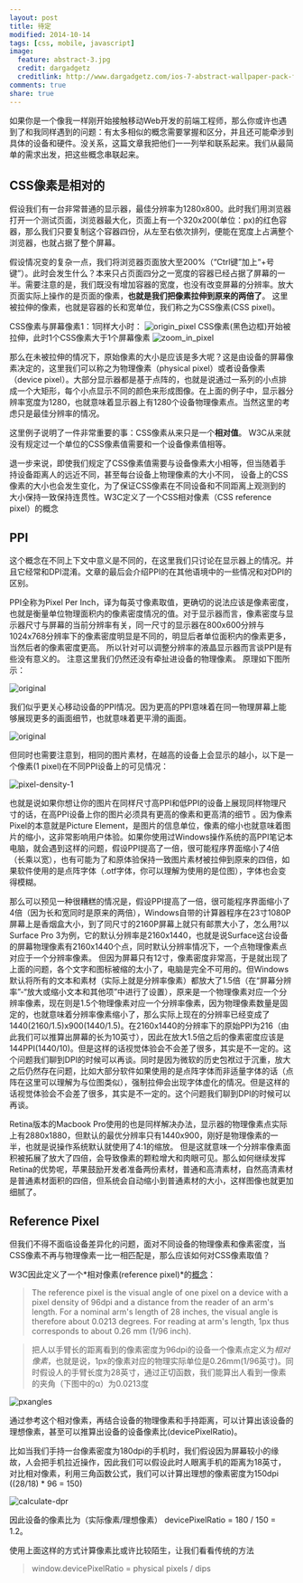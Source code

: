 ```yaml
---
layout: post
title: 待定
modified: 2014-10-14
tags: [css, mobile, javascript]
image:
  feature: abstract-3.jpg
  credit: dargadgetz
  creditlink: http://www.dargadgetz.com/ios-7-abstract-wallpaper-pack-for-iphone-5-and-ipod-touch-retina/
comments: true
share: true
---
```


如果你是一个像我一样刚开始接触移动Web开发的前端工程师，那么你或许也遇到了和我同样遇到的问题：有太多相似的概念需要掌握和区分，并且还可能牵涉到具体的设备和硬件。没关系，这篇文章我把他们一一列举和联系起来。我们从最简单的需求出发，把这些概念串联起来。

## CSS像素是相对的

假设我们有一台非常普通的显示器，最佳分辨率为1280x800。此时我们用浏览器打开一个测试页面，浏览器最大化，页面上有一个320x200(单位：px)的红色容器，那么我们只要复制这个容器四份，从左至右依次排列，便能在宽度上占满整个浏览器，也就占据了整个屏幕。

假设情况变的复杂一点，我们将浏览器页面放大至200%（“Ctrl键”加上“+号键”）。此时会发生什么？本来只占页面四分之一宽度的容器已经占据了屏幕的一半。需要注意的是，我们既没有增加容器的宽度，也没有改变屏幕的分辨率。放大页面实际上操作的是页面的像素，**也就是我们把像素拉伸到原来的两倍了**。 这里被拉伸的像素，也就是容器的长和宽单位，我们称之为CSS像素(CSS pixel)。

CSS像素与屏幕像素1：1同样大小时：
![origin_pixel](./images/ppi/csspixels_100.gif)
CSS像素(黑色边框)开始被拉伸，此时1个CSS像素大于1个屏幕像素
![zoom_in_pixel](./images/ppi/csspixels_in.gif)

那么在未被拉伸的情况下，原始像素的大小是应该是多大呢？这是由设备的屏幕像素决定的，这里我们可以称之为物理像素（physical pixel）或者设备像素（device pixel）。大部分显示器都是基于点阵的，也就是说通过一系列的小点排成一个大矩形，每个小点显示不同的颜色来形成图像。在上面的例子中，显示器分辨率宽度为1280，也就意味着显示器上有1280个设备物理像素点。当然这里的考虑只是最佳分辨率的情况。

这里例子说明了一件非常重要的事：CSS像素从来只是一个**相对值**。 W3C从来就没有规定过一个单位的CSS像素值需要和一个设备像素值相等。

退一步来说，即使我们规定了CSS像素值需要与设备像素大小相等，但当随着手持设备距离人的远近不同，甚至每台设备上物理像素的大小不同， 设备上的CSS像素的大小也会发生变化，为了保证CSS像素在不同设备和不同距离上观测到的大小保持一致保持连贯性。W3C定义了一个CSS相对像素（CSS reference pixel）的概念

> 











## PPI

这个概念在不同上下文中意义是不同的，在这里我们只讨论在显示器上的情况。并且它经常和DPI混淆。文章的最后会介绍PPI的在其他语境中的一些情况和对DPI的区别。

PPI全称为Pixel Per Inch，译为每英寸像素取值，更确切的说法应该是像素密度，也就是衡量单位物理面积内的像素密度情况的值。对于显示器而言，像素密度与显示器尺寸与屏幕的当前分辨率有关，同一尺寸的显示器在800x600分辨与1024x768分辨率下的像素密度明显是不同的，明显后者单位面积内的像素更多，当然后者的像素密度更高。 所以针对可以调整分辨率的液晶显示器而言谈PPI是有些没有意义的。 注意这里我们仍然还没有牵扯进设备的物理像素。 原理如下图所示：

![original](./images/ppi/original.png)

我们似乎更关心移动设备的PPI情况。因为更高的PPI意味着在同一物理屏幕上能够展现更多的画面细节，也就意味着更平滑的画面。

![original](./images/ppi/original.jpg)

但同时也需要注意到，相同的图片素材，在越高的设备上会显示的越小，以下是一个像素(1 pixel)在不同PPI设备上的可见情况：

![pixel-density-1](./images/ppi/pixel-density-1.png)

也就是说如果你想让你的图片在同样尺寸高PPI和低PPI的设备上展现同样物理尺寸的话，在高PPI设备上你的图片必须具有更高的像素和更高清的细节
。因为像素Pixel的本意就是Picture Element，是图片的信息单位，像素的缩小也就意味着图片的缩小，这非常影响用户体验。如果你使用过Windows操作系统的高PPI笔记本电脑，就会遇到这样的问题，假设PPI提高了一倍，很可能程序界面缩小了4倍（长乘以宽），也有可能为了和原体验保持一致图片素材被拉伸到原来的四倍，如果软件使用的是点阵字体（.otf字体，你可以理解为使用的是位图），字体也会变得模糊。

那么可以预见一种很糟糕的情况是，假设PPI提高了一倍，很可能程序界面缩小了4倍（因为长和宽同时是原来的两倍），Windows自带的计算器程序在23寸1080P屏幕上是香烟盒大小，到了同尺寸的2160P屏幕上就只有邮票大小了，怎么用?以Surface Pro 3为例，它的默认分辨率是2160x1440，也就是说Surface这台设备的屏幕物理像素有2160x1440个点，同时默认分辨率情况下，一个点物理像素点对应于一个分辨率像素。 但因为屏幕只有12寸，像素密度非常高，于是就出现了上面的问题，各个文字和图标被缩的太小了，电脑是完全不可用的。但Windows默认将所有的文本和素材（实际上就是分辨率像素）都放大了1.5倍（在“屏幕分辨率”-“放大或缩小文本和其他项”中进行了设置），原来是一个物理像素对应一个分辨率像素，现在则是1.5个物理像素对应一个分辨率像素，因为物理像素数量是固定的，也就意味着分辨率像素缩小了，那么实际上现在的分辨率已经变成了1440(2160/1.5)x900(1440/1.5)。在2160x1440的分辨率下的原始PPI为216（由此我们可以推算出屏幕的长为10英寸），因此在放大1.5倍之后的像素密度应该是144PPI(1440/10)。但是这样的话视觉体验会不会差了很多，其实是不一定的。这个问题我们聊到DPI的时候可以再谈。同时是因为微软的历史包袱过于沉重，放大之后仍然存在问题，比如大部分软件如果使用的是点阵字体而非适量字体的话（点阵在这里可以理解为与位图类似），强制拉伸会出现字体虚化的情况。但是这样的话视觉体验会不会差了很多，其实是不一定的。这个问题我们聊到DPI的时候可以再谈。

Retina版本的Macbook Pro使用的也是同样解决办法，显示器的物理像素点实际上有2880x1880，但默认的最优分辨率只有1440x900，刚好是物理像素的一半，也就是说操作系统默认就使用了4:1的缩放。	但是这就意味一个分辨率像素面积被拓展了放大了四倍，会导致像素的颗粒增大和肉眼可见。那么如何继续发挥Retina的优势呢，苹果鼓励开发者准备两份素材，普通和高清素材，自然高清素材是普通素材面积的四倍，但系统会自动缩小到普通素材的大小，这样图像也就更加细腻了。











## Reference Pixel

但我们不得不面临设备差异化的问题，面对不同设备的物理像素和像素密度，当CSS像素不再与物理像素一比一相匹配是，那么应该如何对CSS像素取值？

W3C因此定义了一个*相对像素(reference pixel)*的[概念](http://www.w3.org/TR/CSS21/syndata.html#length-units)：

>The reference pixel is the visual angle of one pixel on a device with a pixel density of 96dpi and a distance from the reader of an arm's length. For a nominal arm's length of 28 inches, the visual angle is therefore about 0.0213 degrees. For reading at arm's length, 1px thus corresponds to about 0.26 mm (1/96 inch).

>把人以手臂长的距离看到的像素密度为96dpi的设备一个像素点定义为*相对像素*，也就是说，1px的像素对应的物理实际单位是0.26mm(1/96英寸)。同时假设人的手臂长度为28英寸，通过正切函数，我们能算出人看到一像素的夹角（下图中的α）为0.0213度

![pxangles](./images/ppi/pxangles.png)

通过参考这个相对像素，再结合设备的物理像素和手持距离，可以计算出该设备的理想像素，甚至可以推算出设备的设备像素比(devicePixelRatio)。

比如当我们手持一台像素密度为180dpi的手机时，我们假设因为屏幕较小的缘故，人会把手机拉近操作，因此我们可以假设此时人眼离手机的距离为18英寸，对比相对像素，利用三角函数公式，我们可以计算出理想的像素密度为150dpi ((28/18) * 96 = 150)

![calculate-dpr](./images/ppi/calculate-dpr.png)

因此设备的像素比为（实际像素/理想像素） devicePixelRatio = 180 / 150 = 1.2。

使用上面这样的方式计算像素比或许比较陌生，让我们看看传统的方法

>window.devicePixelRatio = physical pixels / dips





